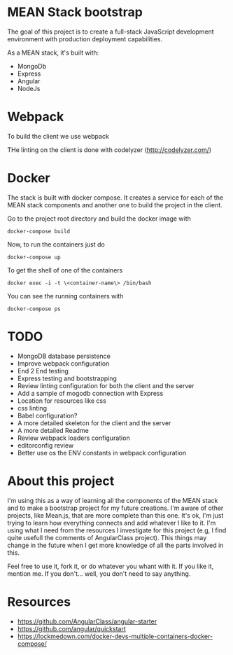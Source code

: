 # MEAN Stack bootstrap

The goal of this project is to create a full-stack JavaScript development environment with production deployment capabilities.

As a MEAN stack, it's built with:

* MongoDb
* Express
* Angular
* NodeJs

# Webpack

To build the client we use webpack

THe linting on the client is done with codelyzer (http://codelyzer.com/)

# Docker

The stack is built with docker compose. It creates a service for each of the MEAN stack components and another one to build the project in the client.

Go to the project root directory and build the docker image with

``` 
docker-compose build
```
Now, to run the containers just do

```
docker-compose up
```

To get the shell of one of the containers 

```
docker exec -i -t \<container-name\> /bin/bash
```

You can see the running containers with

```
docker-compose ps
```

# TODO
* MongoDB database persistence
* Improve webpack configuration
* End 2 End testing
* Express testing and bootstrapping
* Review linting configuration for both the client and the server
* Add a sample of mogodb connection with Express
* Location for resources like css
* css linting
* Babel configuration?
* A more detailed skeleton for the client and the server
* A more detailed Readme
* Review webpack loaders configuration
* editorconfig review
* Better use os the ENV constants in webpack configuration

# About this project

I'm using this as a way of learning all the components of the MEAN stack and to make a bootstrap project for my future creations. I'm aware of other projects, like Mean.js, that are more complete than this one. It's ok, I'm just trying to learn how everything connects and add whatever I like to it. I'm using what I need from the resources I investigate for this project (e.g, I find quite usefull the comments of AngularClass project). This things may change in the future when I get more knowledge of all the parts involved in this. 

Feel free to use it, fork it, or do whatever you whant with it. If you like it, mention me. If you don't... well, you don't need to say anything.


# Resources
* https://github.com/AngularClass/angular-starter
* https://github.com/angular/quickstart
* https://lockmedown.com/docker-devs-multiple-containers-docker-compose/